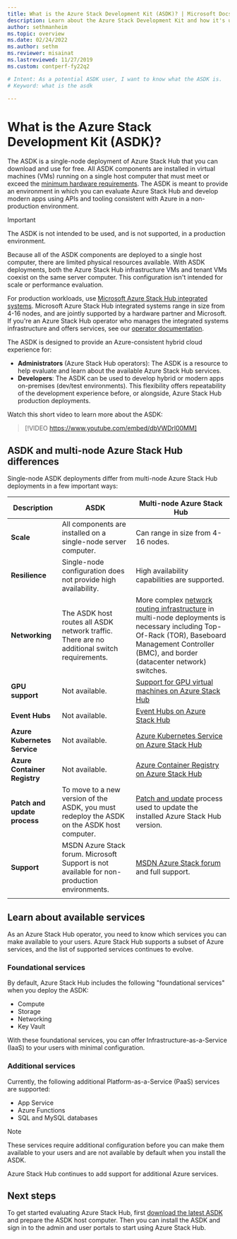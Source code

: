 ```yaml
---
title: What is the Azure Stack Development Kit (ASDK)? | Microsoft Docs
description: Learn about the Azure Stack Development Kit and how it's used to evaluate Azure Stack Hub.
author: sethmanheim
ms.topic: overview
ms.date: 02/24/2022
ms.author: sethm
ms.reviewer: misainat
ms.lastreviewed: 11/27/2019
ms.custom: contperf-fy22q2

# Intent: As a potential ASDK user, I want to know what the ASDK is.
# Keyword: what is the asdk

---
```



# What is the Azure Stack Development Kit (ASDK)?

The ASDK is a single-node deployment of Azure Stack Hub that you can download and use for free. All ASDK components are installed in virtual machines (VMs) running on a single host computer that must meet or exceed the [minimum hardware requirements](asdk-deploy-considerations.md#hardware). The ASDK is meant to provide an environment in which you can evaluate Azure Stack Hub and develop modern apps using APIs and tooling consistent with Azure in a non-production environment.

> [!IMPORTANT]
> The ASDK is not intended to be used, and is not supported, in a production environment.

Because all of the ASDK components are deployed to a single host computer, there are limited physical resources available. With ASDK deployments, both the Azure Stack Hub infrastructure VMs and tenant VMs coexist on the same server computer. This configuration isn't intended for scale or performance evaluation.

For production workloads, use [Microsoft Azure Stack Hub integrated systems](../operator/azure-stack-overview.md). Microsoft Azure Stack Hub integrated systems range in size from 4-16 nodes, and are jointly supported by a hardware partner and Microsoft. If you're an Azure Stack Hub operator who manages the integrated systems infrastructure and offers services, see our [operator documentation](../operator/index.yml).

The ASDK is designed to provide an Azure-consistent hybrid cloud experience for:

- **Administrators** (Azure Stack Hub operators): The ASDK is a resource to help evaluate and learn about the available Azure Stack Hub services.
- **Developers**: The ASDK can be used to develop hybrid or modern apps on-premises (dev/test environments). This flexibility offers repeatability of the development experience before, or alongside, Azure Stack Hub production deployments.

Watch this short video to learn more about the ASDK:

> [!VIDEO https://www.youtube.com/embed/dbVWDrl00MM]

## ASDK and multi-node Azure Stack Hub differences

Single-node ASDK deployments differ from multi-node Azure Stack Hub deployments in a few important ways:

|Description|ASDK|Multi-node Azure Stack Hub|
|-----|-----|-----|
|**Scale**|All components are installed on a single-node server computer.|Can range in size from 4-16 nodes.|
|**Resilience**|Single-node configuration does not provide high availability.|High availability capabilities are supported.|
|**Networking**|The ASDK host routes all ASDK network traffic. There are no additional switch requirements.|More complex [network routing infrastructure](../operator/azure-stack-network.md#network-infrastructure) in multi-node deployments is necessary including Top-Of-Rack (TOR), Baseboard Management Controller (BMC), and border (datacenter network) switches.|
| **GPU support** | Not available. | [Support for GPU virtual machines on Azure Stack Hub](../user/gpu-vms-about.md) |
| **Event Hubs** | Not available. | [Event Hubs on Azure Stack Hub](../operator/event-hubs-rp-overview.md) |
| **Azure Kubernetes Service** | Not available. | [Azure Kubernetes Service on Azure Stack Hub](../operator/aks-add-on.md) |
| **Azure Container Registry** | Not available. | [Azure Container Registry on Azure Stack Hub](../operator/container-registries-overview.md) |
|**Patch and update process**|To move to a new version of the ASDK, you must redeploy the ASDK on the ASDK host computer.|[Patch and update](../operator/azure-stack-updates.md) process used to update the installed Azure Stack Hub version.|
|**Support**|MSDN Azure Stack forum. Microsoft Support is not available for non-production environments.|[MSDN Azure Stack forum](https://social.msdn.microsoft.com/Forums/en-US/home?forum=AzureStack) and full support.|
| | |

## Learn about available services

As an Azure Stack Hub operator, you need to know which services you can make available to your users. Azure Stack Hub supports a subset of Azure services, and the list of supported services continues to evolve.

### Foundational services

By default, Azure Stack Hub includes the following "foundational services" when you deploy the ASDK:

- Compute
- Storage
- Networking
- Key Vault

With these foundational services, you can offer Infrastructure-as-a-Service (IaaS) to your users with minimal configuration.

### Additional services

Currently, the following additional Platform-as-a-Service (PaaS) services are supported:

- App Service
- Azure Functions
- SQL and MySQL databases

> [!NOTE]
> These services require additional configuration before you can make them available to your users and are not available by default when you install the ASDK.

Azure Stack Hub continues to add support for additional Azure services.

## Next steps

To get started evaluating Azure Stack Hub, first [download the latest ASDK](asdk-download.md) and prepare the ASDK host computer. Then you can install the ASDK and sign in to the admin and user portals to start using Azure Stack Hub.
